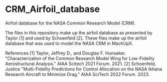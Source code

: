 # CRM_Airfoil_database
Airfoil database for the NASA Common Research Model (CRM).

The files in this repository make up the airfoil database as presented by Taylor [1] and used by Schoenfeld [2]. 
These files make up the airfoil database that was used to model the NASA CRM in MachUpX.




References
[1] Taylor, Jeffrey D., and Douglas F. Hunsaker. "Characterization of the Common Research Model Wing for Low-Fidelity Aerostructural Analysis." AIAA Scitech 2021 Forum. 2021.
[2] Schoenfeld, Justice "Multi-Fidelity Predictions for Control Allocation on the NASA Ikhana Research Aircraft to Minimize Drag." AIAA SciTech 2022 Forum. 2023.
